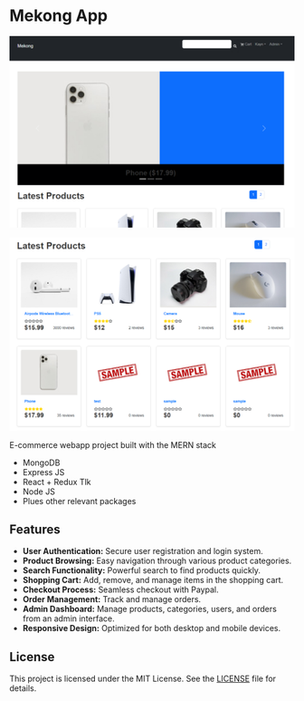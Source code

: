 # Mekong App

![preview1](preview/preview1.png)

![preview1](preview/preview2.png)


E-commerce webapp project built with the MERN stack
- MongoDB
- Express JS
- React + Redux Tlk
- Node JS
- Plues other relevant packages

## Features

- **User Authentication:** Secure user registration and login system.
- **Product Browsing:** Easy navigation through various product categories.
- **Search Functionality:** Powerful search to find products quickly.
- **Shopping Cart:** Add, remove, and manage items in the shopping cart.
- **Checkout Process:** Seamless checkout with Paypal.
- **Order Management:** Track and manage orders.
- **Admin Dashboard:** Manage products, categories, users, and orders from an admin interface.
- **Responsive Design:** Optimized for both desktop and mobile devices.

## License

This project is licensed under the MIT License. See the [LICENSE](LICENSE) file for details.
